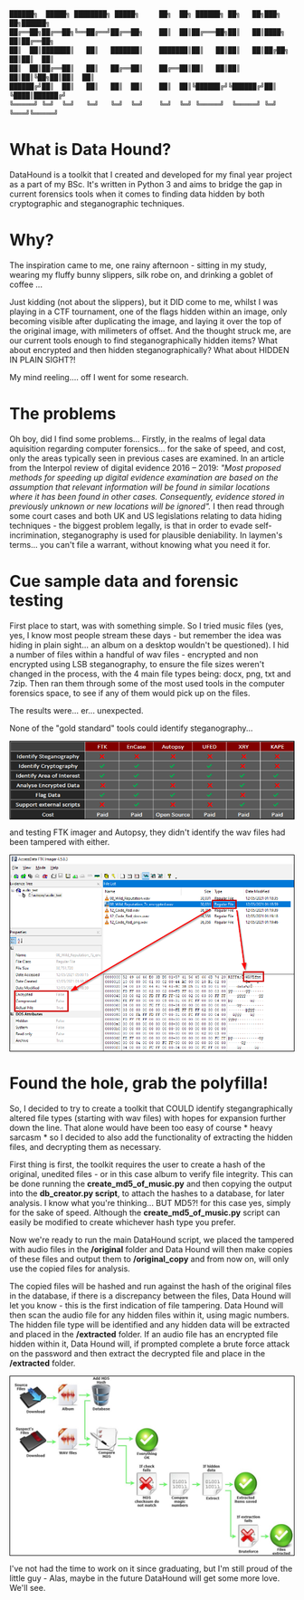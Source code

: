 ```
██████╗  █████╗ ████████╗ █████╗     ██╗  ██╗ ██████╗ ██╗   ██╗███╗   ██╗██████╗ 
██╔══██╗██╔══██╗╚══██╔══╝██╔══██╗    ██║  ██║██╔═══██╗██║   ██║████╗  ██║██╔══██╗
██║  ██║███████║   ██║   ███████║    ███████║██║   ██║██║   ██║██╔██╗ ██║██║  ██║
██║  ██║██╔══██║   ██║   ██╔══██║    ██╔══██║██║   ██║██║   ██║██║╚██╗██║██║  ██║
██████╔╝██║  ██║   ██║   ██║  ██║    ██║  ██║╚██████╔╝╚██████╔╝██║ ╚████║██████╔╝
╚═════╝ ╚═╝  ╚═╝   ╚═╝   ╚═╝  ╚═╝    ╚═╝  ╚═╝ ╚═════╝  ╚═════╝ ╚═╝  ╚═══╝╚═════╝
``` 

# **What is Data Hound?**

DataHound is a toolkit that I created and developed for my final year project as a part of my BSc. It's written in Python 3 and aims to bridge the gap in current forensics tools when it comes to finding data hidden by both cryptographic and steganographic techniques.

# **Why?**

The inspiration came to me, one rainy afternoon - sitting in my study, wearing my fluffy bunny slippers, silk robe on, and drinking a goblet of coffee ... 

Just kidding (not about the slippers), but it DID come to me, whilst I was playing in a CTF tournament, one of the flags hidden within an image, only becoming visible after duplicating the image, and laying it over the top of the original image, with milimeters of offset.
And the thought struck me, are our current tools enough to find steganographically hidden items? 
What about encrypted and then hidden steganographically?
What about HIDDEN IN PLAIN SIGHT?!

My mind reeling.... off I went for some research.

# **The problems**

Oh boy, did I find some problems...
Firstly, in the realms of legal data aquisition regarding computer forensics... for the sake of speed, and cost, only the areas typically seen in previous cases are examined. 
In an article from the Interpol review of digital evidence 2016 – 2019: *"Most proposed methods for speeding up digital evidence examination are based on the assumption that relevant information will be found in similar locations where it has been found in other cases. Consequently, evidence stored in previously unknown or new locations will be ignored".*
I then read through some court cases and both UK and US legislations relating to data hiding techniques - the biggest problem legally, is that in order to evade self-incrimination, steganography is used for plausible deniability. In laymen's terms... you can't file a warrant, without knowing what you need it for.

# **Cue sample data and forensic testing**

First place to start, was with something simple. So I tried music files (yes, yes, I know most people stream these days - but remember the idea was hiding in plain sight... an album on a desktop wouldn't be questioned). I hid a number of files within a handful of wav files - encrypted and non encrypted using LSB steganography, to ensure the file sizes weren't changed in the process, with the 4 main file types being: docx, png, txt and 7zip. Then ran them through some of the most used tools in the computer forensics space, to see if any of them would pick up on the files.

The results were... er... unexpected.

None of the "gold standard" tools could identify steganography...
<p align="center">
<img align="middle" width="600" src="https://github.com/R3D1AM/Blog/blob/main/_resources/DataHound_RelatedTools.png"/>
</p>

and testing FTK imager and Autopsy, they didn't identify the wav files had been tampered with either.
<p align="center">
<img align="middle" width="600" src="https://github.com/R3D1AM/Blog/blob/main/_resources/DataHound_FTKFileTampering.png"/>
</p>

# **Found the hole, grab the polyfilla!**

So, I decided to try to create a toolkit that COULD identify stegangraphically altered file types (starting with wav files) with hopes for expansion further down the line. That alone would have been too easy of course * heavy sarcasm * so I decided to also add the functionality of extracting the hidden files, and decrypting them as necessary.

First thing is first, the toolkit requires the user to create a hash of the original, unedited files - or in this case album to verify file integrity. This can be done running the **create_md5_of_music.py** and then copying the output into the **db_creator.py script**, to attach the hashes to a database, for later analysis.
I know what you're thinking... BUT MD5?! for this case yes, simply for the sake  of speed. Although the **create_md5_of_music.py** script can easily be modified to create whichever hash type you prefer.

Now we're ready to run the main DataHound script, we placed the tampered with audio files in the **/original** folder and Data Hound will then make copies of these files and output them to **/original_copy** and from now on, will only use the copied files for analysis.

The copied files will be hashed and run against the hash of the original files in the database, if there is a discrepancy between the files, Data Hound will let you know - this is the first indication of file tampering. Data Hound will then scan the audio file for any hidden files within it, using magic numbers. 
The hidden file type will be identified and any hidden data will be extracted and placed in the **/extracted** folder. If an audio file has an encrypted file hidden within it, Data Hound will, if prompted complete a brute force attack on the password and then extract the decrypted file and place in the **/extracted** folder.

<p align="center">
<img align="middle" width="600" src="https://github.com/R3D1AM/Blog/blob/main/_resources/DataHound_Flow.png"/>
</p>

I've not had the time to work on it since graduating, but I'm still proud of the little guy - Alas, maybe in the future DataHound will get some more love. We'll see.


